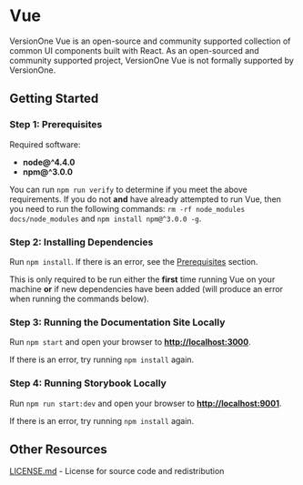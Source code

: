 # Vue
VersionOne Vue is an open-source and community supported collection of common UI components built with React. As an open-sourced and community supported project, VersionOne Vue is not formally supported by VersionOne.

## Getting Started
### Step 1: Prerequisites
Required software:

- **node@^4.4.0**
- **npm@^3.0.0**
  
You can run `npm run verify` to determine if you meet the above requirements. If you do not **and** have already attempted to run Vue, then you need to run the following commands: `rm -rf node_modules docs/node_modules` and `npm install npm@^3.0.0 -g`.

### Step 2: Installing Dependencies
Run `npm install`. If there is an error, see the [Prerequisites](#Step-1-Prerequisites) section.

This is only required to be run either the **first** time running Vue on your machine **or** if new dependencies have been added (will produce an error when running the commands below).

### Step 3: Running the Documentation Site Locally
Run `npm start` and open your browser to **[http://localhost:3000](http://localhost:3000)**.

If there is an error, try running `npm install` again.

### Step 4: Running Storybook Locally
Run `npm run start:dev` and open your browser to **[http://localhost:9001](http://localhost:9001)**.

If there is an error, try running `npm install` again.

## Other Resources
[LICENSE.md](./license.md) - License for source code and redistribution
